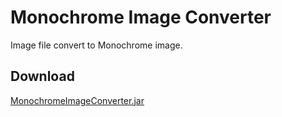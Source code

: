# Monochrome Image Converter

Image file convert to Monochrome image.

## Download

[MonochromeImageConverter.jar](https://github.com/HirokiMiyaoka/MonochromeImageConverter/blob/master/MonochromeImageConverter.jar?raw=true)
